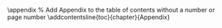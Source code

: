 \appendix
% Add Appendix to the table of contents without a number or page number
\addcontentsline{toc}{chapter}{Appendix}